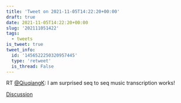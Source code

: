 ```yaml
---
title: 'Tweet on 2021-11-05T14:22:20+00:00'
draft: true
date: 2021-11-05T14:22:20+00:00
slug: '202111051422'
tags:
  - tweets
is_tweet: true
tweet_info:
  id: '1456522250320957445'
  type: 'retweet'
  is_thread: False
---
```




RT [@QiuqiangK](https://x.com/QiuqiangK): I am surprised seq to seq music transcription works!

[Discussion](https://x.com/sytelus/status/1456522250320957445)
